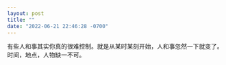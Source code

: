 ```yaml
---
layout: post
title: ""
date: "2022-06-21 22:46:28 -0700"
---
```


有些人和事其实你真的很难控制。就是从某时某刻开始，人和事忽然一下就变了。时间，地点，人物缺一不可。
